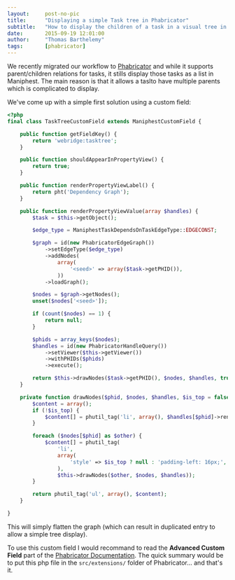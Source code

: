 ```yaml
---
layout:     post-no-pic
title:      "Displaying a simple Task tree in Phabricator"
subtitle:   "How to display the children of a task in a visual tree in Phabricator's Maniphest"
date:       2015-09-19 12:01:00
author:     "Thomas Barthelemy"
tags:       [phabricator]
---
```


We recently migrated our workflow to [Phabricator](http://phabricator.org/)
and while it supports parent/children relations for tasks, it stills display those
tasks as a list in Maniphest.
The main reason is that it allows a taslto have multiple parents which is complicated to display.

We've come up with a simple first solution using a custom field:

```php
<?php
final class TaskTreeCustomField extends ManiphestCustomField {

    public function getFieldKey() {
        return 'webridge:tasktree';
    }

    public function shouldAppearInPropertyView() {
        return true;
    }

    public function renderPropertyViewLabel() {
        return pht('Dependency Graph');
    }

    public function renderPropertyViewValue(array $handles) {
        $task = $this->getObject();

        $edge_type = ManiphestTaskDependsOnTaskEdgeType::EDGECONST;

        $graph = id(new PhabricatorEdgeGraph())
            ->setEdgeType($edge_type)
            ->addNodes(
                array(
                    '<seed>' => array($task->getPHID()),
                ))
            ->loadGraph();

        $nodes = $graph->getNodes();
        unset($nodes['<seed>']);

        if (count($nodes) == 1) {
            return null;
        }

        $phids = array_keys($nodes);
        $handles = id(new PhabricatorHandleQuery())
            ->setViewer($this->getViewer())
            ->withPHIDs($phids)
            ->execute();

        return $this->drawNodes($task->getPHID(), $nodes, $handles, true);
    }

    private function drawNodes($phid, $nodes, $handles, $is_top = false) {
        $content = array();
        if (!$is_top) {
            $content[] = phutil_tag('li', array(), $handles[$phid]->renderLink());
        }

        foreach ($nodes[$phid] as $other) {
            $content[] = phutil_tag(
                'li',
                array(
                    'style' => $is_top ? null : 'padding-left: 16px;',
                ),
                $this->drawNodes($other, $nodes, $handles));
        }

        return phutil_tag('ul', array(), $content);
    }

}
```

This will simply flatten the graph (which can result in duplicated entry to allow a simple tree display).

To use this custom field I would recommand to read the **Advanced Custom Field** part of the [Phabricator Documentation](https://secure.phabricator.com/book/phabricator/article/custom_fields/).
The quick summary would be to put this php file in the `src/extensions/` folder of Phabricator... and that's it.